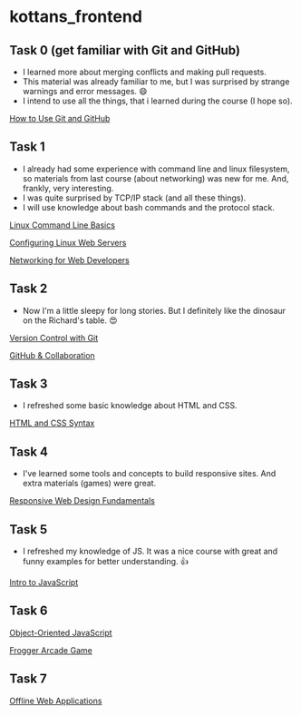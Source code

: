 # kottans_frontend

## Task 0 (get familiar with Git and GitHub)
- I learned more about merging conflicts and making pull requests.
- This material was already familiar to me, but I was surprised by strange warnings and error messages. :smile:
- I intend to use all the things, that i learned during the course (I hope so).

[How to Use Git and GitHub](task_0/task_0_course_1.png)

## Task 1
- I already had some experience with command line and linux filesystem, so materials from last course (about networking) was new for me. And, frankly, very interesting.
- I was quite surprised by TCP/IP stack (and all these things).
- I will use knowledge about bash commands and the protocol stack.

[Linux Command Line Basics](task_1/task_1_course_1.png)

[Configuring Linux Web Servers](task_1/task_1_course_2.png)

[Networking for Web Developers](task_1/task_1_course_3.png)

## Task 2
- Now I'm a little sleepy for long stories. But I definitely like the dinosaur on the Richard's table. :heart_eyes:

[Version Control with Git](task_2/task_2_course_1.png)

[GitHub & Collaboration](task_2/task_2_course_2.png)

## Task 3
-  I refreshed some basic knowledge about HTML and CSS.

[HTML and CSS Syntax](task_3/task_3_course_1.png)

## Task 4
-  I've learned some tools and concepts to build responsive sites. And extra materials (games) were great.

[Responsive Web Design Fundamentals](task_4/task_4_course_1.png)

## Task 5
-  I refreshed my knowledge of JS. It was a nice course with great and funny examples for better understanding. :+1:

[Intro to JavaScript](task_5/task_5_course_1.png)

## Task 6

[Object-Oriented JavaScript](task_6/task_6_course_1.png)

[Frogger Arcade Game](https://github.com/juliamokh/frogger-arcade-game)

## Task 7

[Offline Web Applications](task_7/task_7_course_1.png)
